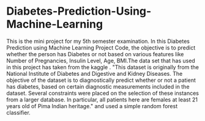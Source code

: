 # Diabetes-Prediction-Using-Machine-Learning
This is the mini project for my 5th semester examination.
In this Diabetes Prediction using Machine Learning Project Code, the objective is to predict whether the person has Diabetes or not based on various features like Number of Pregnancies, Insulin Level, Age, BMI.The data set that has used in this project has taken from the kaggle . "This dataset is originally from the National Institute of Diabetes and Digestive and Kidney Diseases. The objective of the dataset is to diagnostically predict whether or not a patient has diabetes, based on certain diagnostic measurements included in the dataset. Several constraints were placed on the selection of these instances from a larger database. In particular, all patients here are females at least 21 years old of Pima Indian heritage." and used a simple random forest classifier.
